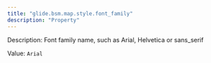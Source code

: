 ```yaml
---
title: "glide.bsm.map.style.font_family"
description: "Property"
---
```


Description: Font family name, such as Arial, Helvetica or sans_serif

Value: `Arial`